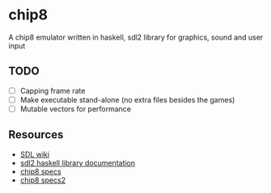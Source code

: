 # chip8

A chip8 emulator written in haskell, sdl2 library for graphics, sound and user input

## TODO
 - [ ] Capping frame rate
 - [ ] Make executable stand-alone (no extra files besides the games)
 - [ ] Mutable vectors for performance

## Resources
 - [SDL wiki](https://wiki.libsdl.org/)
 - [sdl2 haskell library documentation](https://hackage.haskell.org/package/sdl2-2.5.0.0)
 - [chip8 specs](http://devernay.free.fr/hacks/chip8/C8TECH10.HTM)
 - [chip8 specs2](http://chip8.sourceforge.net/chip8-1.1.pdf)
